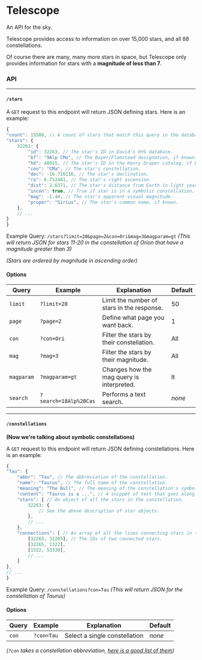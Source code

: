 # Telescope
An API for the sky.

Telescope provides access to information on over 15,000 stars, and all 88 constellations.

Of course there are many, many more stars in space, but Telescope only 
provides information for stars with a **magnitude of less than 7**.

### API
-----
#### `/stars`

A `GET` request to this endpoint will return JSON defining stars. Here is an example: 
```javascript
{
"count": 15588, // A count of stars that match this query in the database
"stars": {
	32263: { 
	    "id": 32263, // The star's ID in David's HYG database.
	    "bf": "9Alp CMa", // The Bayer/Flamsteed designation, if known. 
	    "hd": 48915, // The star's ID in the Henry Draper catalog, if known.
	    "con": "CMa", // The star's constellation.
	    "dec": -16.716116, // The star's declination.
	    "ra": 6.752481, // The star's right ascension.
	    "dist": 2.6371, // The star's distance from Earth in light years.
	    "incon": true, // True if star is in a symbolic constellation.
	    "mag": -1.44, // The star's apparent visual magnitude.
	    "proper": "Sirius", // The star's common name, if known.
	},
	// ...
}
}
```

 
Example Query: `/stars?limit=20&page=2&con=Ori&mag=3&magparam=gt` 
*(This will return JSON for stars 11-20 in the constellation of Orion that have a magnitude greater than 3)*

*(Stars are ordered by magnitude in ascending order)*

#### Options
Query | Example | Explanation | Default
----|----|----|----
`limit`|`?limit=20`|Limit the number of stars in the response.| 50
`page`|`?page=2`|Define what page you want back.|1
`con`|`?con=Ori`|Filter the stars by their constellation.|All
`mag`|`?mag=3`|Filter the stars by their magnitude.|All
`magparam`|`?magparam=gt`|Changes how the mag query is interpreted.|lt
`search`|`?search=18Alp%20Cas`|Performs a text search.| *none*
-----
#### `/constellations`

**(Now we're talking about symbolic constellations)**

A `GET` request to this endpoint will return JSON defining constellations. Here is an example: 
```javascript
{
"Tau": { 
	"abbr": "Tau", // The abbreviation of the constellation.
	"name": "Taurus", // The full name of the constellation.
	"meaning": "The Bull", // The meaning of the constellation's symbol.
	"content": "Taurus is a ...", // A snippet of text that goes along with the constellation.
	"stars": { // An object of all the stars in the constellation.
		32263: { 
		    // See the above description of star objects.
		},
		// ...
	}, 
	"connections": [ // An array of all the lines connecting stars in the constellation.
		[32263, 32265], // The IDs of two connected stars.
		[32265, 1322],
		[1322, 53338],
		// ...
	]
},
// ...
}
```
 
Example Query: `/constellations?con=Tau`
*(This will return JSON for the constellation of Taurus)*

#### Options
Query | Example | Explanation | Default
----|----|----|----
`con`|`?con=Tau`|Select a single constellation|*none*

*(`?con` takes a constellation abbreviation, [here is a good list of them](https://en.wikipedia.org/wiki/88_modern_constellations))*